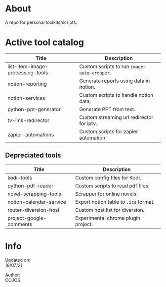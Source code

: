 # About
A repo for personal toolkits/scripts.

# Active tool catalog
|   Title                             |   Description                              |
|-------------------------------------|--------------------------------------------|
|list-item-image-processing-tools     | Custom scripts to run `image-auto-cropper`.|
|notion-reporting                     | Generate reports using data in notion.     |
|notion-services                      | Custom scripts to handle notion data,      |
|python-ppt-generator                 | Generate PPT from text.                    |
|tv-link-redirector                   | Custom streaming url redirector for iptv.  |
|zapier-automations                   | Custom scripts for zapier automation       |

## Depreciated tools
|   Title                             |   Description                              |
|-------------------------------------|--------------------------------------------|
|kodi-tools                           | Custom config files for Kodi.              |
|python-pdf-reader                    | Custom scripts to read pdf files.          |
|novel-scrapping-tools                | Scrapper for online novels.                |
|notion-calendar-service              | Export notion table to `.ics` format.      |
|router-diversion-host                | Custom host list for diversion.            |
|project-google-comments              | Experimental chrome plugin project.        |

# Info
Updated on:  
18/07/21

Author:  
COJOS